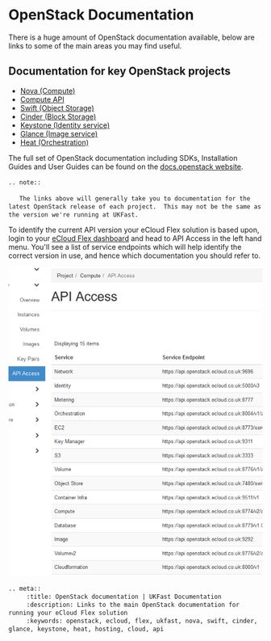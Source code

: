# OpenStack Documentation

There is a huge amount of OpenStack documentation available, below are links to some of the main areas you may find useful.

## Documentation for key OpenStack projects

- [Nova (Compute)](https://docs.openstack.org/nova/latest/)
- [Compute API](https://developer.openstack.org/api-guide/compute/)
- [Swift (Object Storage)](https://docs.openstack.org/swift/latest/)
- [Cinder (Block Storage)](https://docs.openstack.org/cinder/latest/)
- [Keystone (Identity service)](https://docs.openstack.org/keystone/latest/)
- [Glance (Image service)](https://docs.openstack.org/glance/pike/)
- [Heat (Orchestration)](https://docs.openstack.org/heat/pike/)

The full set of OpenStack documentation including SDKs, Installation Guides and User Guides can be found on the [docs.openstack website](https://docs.openstack.org/queens/).

```eval_rst
.. note::

   The links above will generally take you to documentation for the latest OpenStack release of each project.  This may not be the same as the version we're running at UKFast.

```
To identify the current API version your eCloud Flex solution is based upon, login to your [eCloud Flex dashboard](https://api.openstack.ecloud.co.uk/project/api_access/) and head to API Access in the left hand menu.  You'll see a list of service endpoints which will help identify the correct version in use, and hence which documentation you should refer to.

![api](files/api-access.png)


```eval_rst
.. meta::
     :title: OpenStack documentation | UKFast Documentation
     :description: Links to the main OpenStack documentation for running your eCloud Flex solution
     :keywords: openstack, ecloud, flex, ukfast, nova, swift, cinder, glance, keystone, heat, hosting, cloud, api
```
